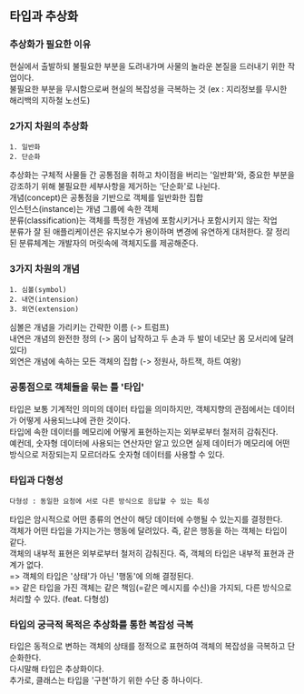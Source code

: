 ## 타입과 추상화

### 추상화가 필요한 이유
현실에서 출발하되 불필요한 부분을 도려내가며 사물의 놀라운 본질을 드러내기 위한 작업이다.   
불필요한 부분을 무시함으로써 현실의 복잡성을 극복하는 것
(ex : 지리정보를 무시한 해리백의 지하철 노선도)

### 2가지 차원의 추상화
```
1. 일반화
2. 단순화
```
추상화는 구체적 사물들 간 공통점을 취하고 차이점을 버리는 '일반화'와, 중요한 부분을 강조하기 위해 불필요한 세부사항을 제거하는 '단순화'로 나뉜다.   
개념(concept)은 공통점을 기반으로 객체를 일반화한 집합   
인스턴스(instance)는 개념 그룹에 속한 객체   
분류(classification)는 객체를 특정한 개념에 포함시키거나 포함시키지 않는 작업   
분류가 잘 된 애플리케이션은 유지보수가 용이하며 변경에 유연하게 대처한다. 잘 정리된 분류체계는 개발자의 머릿속에 객체지도를 제공해준다.

### 3가지 차원의 개념
```
1. 심볼(symbol)
2. 내연(intension)
3. 외연(extension)
```
심볼은 개념을 가리키는 간략한 이름 (-> 트럼프)   
내연은 개념의 완전한 정의 (-> 몸이 납작하고 두 손과 두 발이 네모난 몸 모서리에 달려있다)   
외연은 개념에 속하는 모든 객체의 집합 (-> 정원사, 하트잭, 하트 여왕)

### 공통점으로 객체들을 묶는 틀 '타입'
타입은 보통 기계적인 의미의 데이터 타입을 의미하지만, 객체지향의 관점에서는 데이터가 어떻게 사용되느냐에 관한 것이다.   
타입에 속한 데이터를 메모리에 어떻게 표현하는지는 외부로부터 철저히 감춰진다.   
예컨데, 숫자형 데이터에 사용되는 연산자만 알고 있으면 실제 데이터가 메모리에 어떤 방식으로 저장되는지 모르더라도 숫자형 데이터를 사용할 수 있다.   

### 타입과 다형성
```
다형성 : 동일한 요청에 서로 다른 방식으로 응답할 수 있는 특성
```
타입은 암시적으로 어떤 종류의 연산이 해당 데이터에 수행될 수 있는지를 결정한다.   
객체가 어떤 타입을 가지는가는 행동에 달려있다. 즉, 같은 행동을 하는 객체는 타입이 같다.   
객체의 내부적 표현은 외부로부터 철저히 감춰진다. 즉, 객체의 타입은 내부적 표현과 관계가 없다.   
=> 객체의 타입은 '상태'가 아닌 '행동'에 의해 결정된다.   
=> 같은 타입을 가진 객체는 같은 책임(=같은 메시지를 수신)을 가지되, 다른 방식으로 처리할 수 있다. (feat. 다형성)

### 타입의 궁극적 목적은 추상화를 통한 복잡성 극복
타입은 동적으로 변하는 객체의 상태를 정적으로 표현하여 객체의 복잡성을 극복하고 단순화한다.   
다시말해 타입은 추상화이다.   
추가로, 클래스는 타입을 '구현'하기 위한 수단 중 하나이다.   

